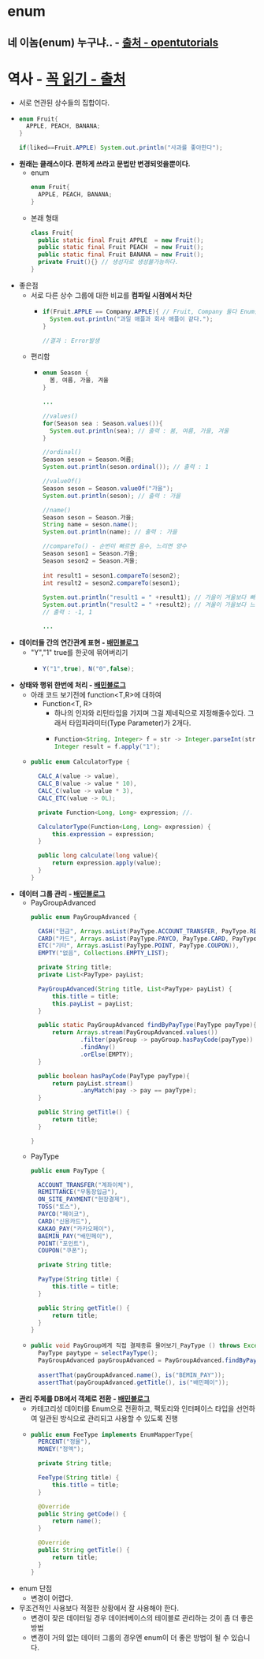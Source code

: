 enum
===
네 이놈(enum) 누구냐.. - [출처 - opentutorials](https://opentutorials.org/course/2517/14151)
---
# 역사 - [꼭 읽기 - 출처](http://www.nextree.co.kr/p11686/)
* 서로 연관된 상수들의 집합이다.
* ```java
  enum Fruit{
    APPLE, PEACH, BANANA;
  }
  
  if(liked==Fruit.APPLE) System.out.println("사과를 좋아한다");
* **원래는 클래스이다. 편하게 쓰라고 문법만 변경되엇을뿐이다.**
  * enum
    ```java
    enum Fruit{
      APPLE, PEACH, BANANA;
    }
  * 본래 형태
    ```java
    class Fruit{
      public static final Fruit APPLE  = new Fruit();
      public static final Fruit PEACH  = new Fruit();
      public static final Fruit BANANA = new Fruit();
      private Fruit(){} // 생성자로 생성불가능하다.
    }
* 좋은점
  * 서로 다른 상수 그룹에 대한 비교를 **컴파일 시점에서 차단**
    * ```java
      if(Fruit.APPLE == Company.APPLE){ // Fruit, Company 둘다 Enum클래스이다.
        System.out.println("과일 애플과 회사 애플이 같다.");
      }
      
      //결과 : Error발생
  * 편리함
    * ```java
      enum Season {
        봄, 여름, 가을, 겨울
      }
      
      ...
      
      //values()
      for(Season sea : Season.values()){
        System.out.println(sea); // 출력 : 봄, 여름, 가을, 겨울
      }
      
      //ordinal()
      Season seson = Season.여름;
      System.out.println(seson.ordinal()); // 출력 : 1
      
      //valueOf()
      Season seson = Season.valueOf("가을");
      System.out.println(seson); // 출력 : 가을
      
      //name()
      Season seson = Season.가을;
      String name = seson.name();
      System.out.println(name); // 출력 : 가을
      
      //compareTo() - 순번이 빠르면 음수, 느리면 양수
      Season seson1 = Season.가을;
      Season seson2 = Season.겨울;
    	
      int result1 = seson1.compareTo(seson2);
      int result2 = seson2.compareTo(seson1);
    	
      System.out.println("result1 = " +result1); // 가을이 겨울보다 빠르니까 -1 (enum상에서의 순서를 말하는것임)
      System.out.println("result2 = " +result2); // 겨울이 가을보다 느리니까 1 (enum상에서의 순서를 말하는것임) 
      // 출력 : -1, 1
      
      ...

* **데이터들 간의 연간관계 표현 - [배민블로그](https://github.com/jojoldu/blog-code/tree/master/enum-settler)**
    * "Y","1" true를 한곳에 묶어버리기
      * ```java
        Y("1",true), N("0",false);
        
* **상태와 행위 한번에 처리 - [배민블로그](https://github.com/jojoldu/blog-code/tree/master/enum-settler)**
  * 아래 코드 보기전에 function<T,R>에 대하여
    * Function<T, R>
      * 하나의 인자와 리턴타입을 가지며 그걸 제네릭으로 지정해줄수있다. 그래서 타입파라미터(Type Parameter)가 2개다.
      * ```java
        Function<String, Integer> f = str -> Integer.parseInt(str);
        Integer result = f.apply("1");

  * ```java
    public enum CalculatorType {

      CALC_A(value -> value),
      CALC_B(value -> value * 10),
      CALC_C(value -> value * 3),
      CALC_ETC(value -> 0L);

      private Function<Long, Long> expression; //.

      CalculatorType(Function<Long, Long> expression) {
          this.expression = expression;
      }

      public long calculate(long value){
          return expression.apply(value);
      }
    }    
* **데이터 그룹 관리 - [배민블로그](https://github.com/jojoldu/blog-code/tree/master/enum-settler)**
  * PayGroupAdvanced
    ```java
    public enum PayGroupAdvanced {

      CASH("현금", Arrays.asList(PayType.ACCOUNT_TRANSFER, PayType.REMITTANCE, PayType.ON_SITE_PAYMENT, PayType.TOSS)),
      CARD("카드", Arrays.asList(PayType.PAYCO, PayType.CARD, PayType.KAKAO_PAY, PayType.BAEMIN_PAY)),
      ETC("기타", Arrays.asList(PayType.POINT, PayType.COUPON)),
      EMPTY("없음", Collections.EMPTY_LIST);

      private String title;
      private List<PayType> payList;

      PayGroupAdvanced(String title, List<PayType> payList) {
          this.title = title;
          this.payList = payList;
      }

      public static PayGroupAdvanced findByPayType(PayType payType){
          return Arrays.stream(PayGroupAdvanced.values())
                  .filter(payGroup -> payGroup.hasPayCode(payType))
                  .findAny()
                  .orElse(EMPTY);
      }

      public boolean hasPayCode(PayType payType){
          return payList.stream()
                  .anyMatch(pay -> pay == payType);
      }

      public String getTitle() {
          return title;
      }

    }
  * PayType
    ```java
    public enum PayType {

      ACCOUNT_TRANSFER("계좌이체"),
      REMITTANCE("무통장입금"),
      ON_SITE_PAYMENT("현장결제"),
      TOSS("토스"),
      PAYCO("페이코"),
      CARD("신용카드"),
      KAKAO_PAY("카카오페이"),
      BAEMIN_PAY("배민페이"),
      POINT("포인트"),
      COUPON("쿠폰");

      private String title;

      PayType(String title) {
          this.title = title;
      }

      public String getTitle() {
          return title;
      }
    }
  * ```java
    public void PayGroup에게 직접 결제종류 물어보기_PayType () throws Exception {
      PayType paytype = selectPayType();
      PayGroupAdvanced payGroupAdvanced = PayGroupAdvanced.findByPayType(payType);
      
      assertThat(payGroupAdvanced.name(), is("BEMIN_PAY"));
      assertThat(payGroupAdvanced.getTitle(), is("배민페이"));
* **관리 주체를 DB에서 객체로 전환 - [배민블로그](https://github.com/jojoldu/blog-code/tree/master/enum-settler)**
  * 카테고리성 데이터를 Enum으로 전환하고, 팩토리와 인터페이스 타입을 선언하여 일관된 방식으로 관리되고 사용할 수 있도록 진행
  * ```java
    public enum FeeType implements EnumMapperType{
      PERCENT("정율"),
      MONEY("정액");

      private String title;

      FeeType(String title) {
          this.title = title;
      }

      @Override
      public String getCode() {
          return name();
      }

      @Override
      public String getTitle() {
          return title;
      }
    }
* enum 단점
  * 변경이 어렵다.
* 무조건적인 사용보다 적절한 상황에서 잘 사용해야 한다.
  * 변경이 잦은 데이터일 경우 데이터베이스의 테이블로 관리하는 것이 좀 더 좋은 방법
  * 변경이 거의 없는 데이터 그룹의 경우엔 enum이 더 좋은 방법이 될 수 있습니다.
